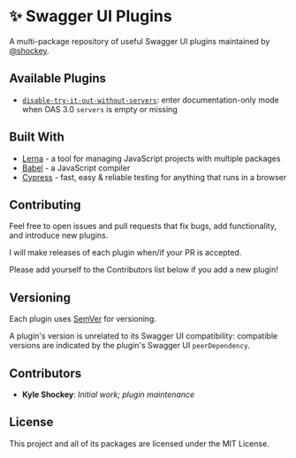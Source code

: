 # ✨ Swagger UI Plugins

A multi-package repository of useful Swagger UI plugins maintained by [@shockey](https://github.com/shockey).

## Available Plugins

- [`disable-try-it-out-without-servers`](https://github.com/shockey/swagger-ui-plugins/tree/master/packages/disable-try-it-out-without-servers): enter documentation-only mode when OAS 3.0 `servers` is empty or missing

## Built With

* [Lerna](https://lernajs.io) - a tool for managing JavaScript projects with multiple packages
* [Babel](https://babeljs.io) - a JavaScript compiler
* [Cypress](https://www.cypress.io) - fast, easy & reliable testing for anything that runs in a browser

## Contributing

Feel free to open issues and pull requests that fix bugs, add functionality, and introduce new plugins.

I will make releases of each plugin when/if your PR is accepted.

Please add yourself to the Contributors list below if you add a new plugin!

## Versioning

Each plugin uses [SemVer](http://semver.org/) for versioning. 

A plugin's version is unrelated to its Swagger UI compatibility: compatible versions are indicated by the plugin's Swagger UI `peerDependency`.

## Contributors

* **Kyle Shockey**: *Initial work; plugin maintenance*

## License

This project and all of its packages are licensed under the MIT License.
